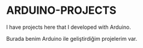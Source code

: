 # ARDUINO-PROJECTS

I have projects here that I developed with Arduino.

Burada benim Arduino ile geliştirdiğim projelerim var.
